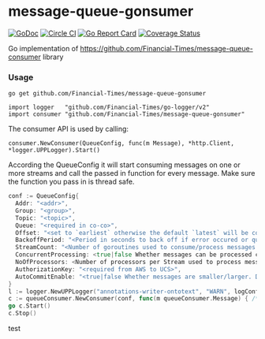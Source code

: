 # message-queue-gonsumer

[![GoDoc](https://godoc.org/github.com/Financial-Times/message-queue-gonsumer/consumer?status.svg)](https://godoc.org/github.com/Financial-Times/message-queue-gonsumer/consumer)
[![Circle CI](https://circleci.com/gh/Financial-Times/message-queue-gonsumer.svg?style=shield)](https://circleci.com/gh/Financial-Times/message-queue-gonsumer/tree/master) [![Go Report Card](https://goreportcard.com/badge/github.com/Financial-Times/message-queue-gonsumer)](https://goreportcard.com/report/github.com/Financial-Times/message-queue-gonsumer) [![Coverage Status](https://coveralls.io/repos/github/Financial-Times/message-queue-gonsumer/badge.svg)](https://coveralls.io/github/Financial-Times/message-queue-gonsumer)

Go implementation of https://github.com/Financial-Times/message-queue-consumer library

### Usage

`go get github.com/Financial-Times/message-queue-gonsumer`

```shell
import logger   "github.com/Financial-Times/go-logger/v2"
import consumer "github.com/Financial-Times/message-queue-gonsumer"
```

The consumer API is used by calling:

 `consumer.NewConsumer(QueueConfig, func(m Message), *http.Client, *logger.UPPLogger).Start()`

According the QueueConfig it will start consuming messages on one or more streams and call the passed in function for every message. Make sure the function you pass in is thread safe.

```go
conf := QueueConfig{
  Addr: "<addr>",
  Group: "<group>",
  Topic: "<topic>",
  Queue: "<required in co-co>",
  Offset: "<set to `earliest` otherwise the default `latest` will be considered>",
  BackoffPeriod: "<Period in seconds to back off if error occured or queue is empty>",
  StreamCount: "<Number of goroutines used to consume/process messages. This should be less or equal than the number of kafka partitions. Defaults to 1.>",
  ConcurrentProcessing: <true|false Whether messages can be processed concurrently or not>,
  NoOfProcessors: <Number of processors per Stream used to process messages when ConcurrentProcessing is enabled. Defaults to 100.>
  AuthorizationKey: "<required from AWS to UCS>",
  AutoCommitEnable: "<true|false Whether messages are smaller/larger. Default value is false.>",
}
l := logger.NewUPPLogger("annotations-writer-ontotext", "WARN", logConf)
c := queueConsumer.NewConsumer(conf, func(m queueConsumer.Message) { /* process message in a thread safe manner */ }, &http.Client{}, l)
go c.Start()
c.Stop()
```
test

